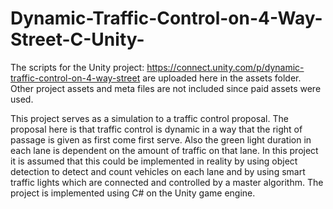 # Dynamic-Traffic-Control-on-4-Way-Street-C-Unity-
The scripts for the Unity project: https://connect.unity.com/p/dynamic-traffic-control-on-4-way-street are uploaded here in the assets folder. Other project assets and meta files are not included since paid assets were used. 

This project serves as a simulation to a traffic control proposal. The proposal here is that traffic control is dynamic in a way that the right of passage is given as first come first serve. Also the green light  duration in each lane is dependent on the amount of traffic on that lane. In this project it is assumed that this could be implemented in reality by using object detection to detect and count vehicles on each lane and by using smart traffic lights which are connected and controlled by a master algorithm. The project is implemented using C# on the Unity game engine.
